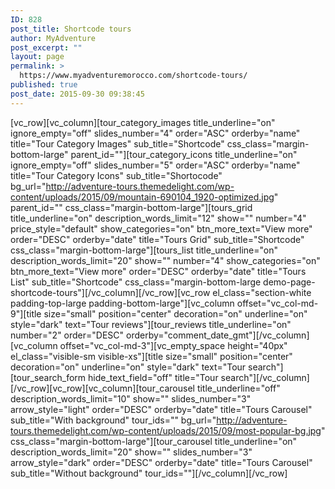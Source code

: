 ```yaml
---
ID: 828
post_title: Shortcode tours
author: MyAdventure
post_excerpt: ""
layout: page
permalink: >
  https://www.myadventuremorocco.com/shortcode-tours/
published: true
post_date: 2015-09-30 09:38:45
---
```

[vc_row][vc_column][tour_category_images title_underline="on" ignore_empty="off" slides_number="4" order="ASC" orderby="name" title="Tour Category Images" sub_title="Shortcode" css_class="margin-bottom-large" parent_id=""][tour_category_icons title_underline="on" ignore_empty="off" slides_number="5" order="ASC" orderby="name" title="Tour Category Icons" sub_title="Shortocode" bg_url="http://adventure-tours.themedelight.com/wp-content/uploads/2015/09/mountain-690104_1920-optimized.jpg" parent_id="" css_class="margin-bottom-large"][tours_grid title_underline="on" description_words_limit="12" show="" number="4" price_style="default" show_categories="on" btn_more_text="View more" order="DESC" orderby="date" title="Tours Grid" sub_title="Shortcode" css_class="margin-bottom-large"][tours_list title_underline="on" description_words_limit="20" show="" number="4" show_categories="on" btn_more_text="View more" order="DESC" orderby="date" title="Tours List" sub_title="Shortcode" css_class="margin-bottom-large demo-page-shortcode-tours"][/vc_column][/vc_row][vc_row el_class="section-white padding-top-large padding-bottom-large"][vc_column offset="vc_col-md-9"][title size="small" position="center" decoration="on" underline="on" style="dark" text="Tour reviews"][tour_reviews title_underline="on" number="2" order="DESC" orderby="comment_date_gmt"][/vc_column][vc_column offset="vc_col-md-3"][vc_empty_space height="40px" el_class="visible-sm visible-xs"][title size="small" position="center" decoration="on" underline="on" style="dark" text="Tour search"][tour_search_form hide_text_field="off" title="Tour search"][/vc_column][/vc_row][vc_row][vc_column][tour_carousel title_underline="off" description_words_limit="10" show="" slides_number="3" arrow_style="light" order="DESC" orderby="date" title="Tours Carousel" sub_title="With background" tour_ids="" bg_url="http://adventure-tours.themedelight.com/wp-content/uploads/2015/09/most-popular-bg.jpg" css_class="margin-bottom-large"][tour_carousel title_underline="on" description_words_limit="20" show="" slides_number="3" arrow_style="dark" order="DESC" orderby="date" title="Tours Carousel" sub_title="Without background" tour_ids=""][/vc_column][/vc_row]